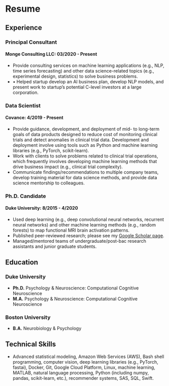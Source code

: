 # Resume

## Experience
### Principal Consultant
#### Monge Consulting LLC: 03/2020 - Present
- Provide consulting services on machine learning applications (e.g., NLP, time series forecasting) and other data science-related topics (e.g., experimental design, statistics) to solve business problems.
- •	Helped startup develop an AI business plan, develop NLP models, and present work to startup’s potential C-level investors at a large corporation.

### Data Scientist
#### Covance: 4/2019 - Present
- Provide guidance, development, and deployment of mid- to long-term goals of data products designed to reduce cost of monitoring clinical trials and detect anomalies in clinical trial data. Development and deployment involve using tools such as Python and machine learning libraries (e.g., PyTorch, scikit-learn).
- Work with clients to solve problems related to clinical trial operations, which frequently involves developing machine learning methods that drive business impact (e.g., clinical trial complexity).
- Communicate findings/recommendations to multiple company teams, develop training material for data science methods, and provide data science mentorship to colleagues.

### Ph.D. Candidate
#### Duke University: 8/2015 - 4/2020
- Used deep learning (e.g., deep convolutional neural networks, recurrent neural networks) and other machine learning methods (e.g., random forests) to map functional MRI brain activation patterns.
- Published peer-reviewed research; please see my [Google Scholar page](https://scholar.google.com/citations?user=6cCiSr4AAAAJ&hl=en&oi=ao).
- Managed/mentored teams of undergraduate/post-bac research assistants and junior graduate students.

## Education
### Duke University
- **Ph.D.** Psychology & Neuroscience: Computational Cognitive Neuroscience
- **M.A.** Psychology & Neuroscience: Computational Cognitive Neuroscience

### Boston University
- **B.A.** Neurobiology & Psychology

## Technical Skills
- Advanced statistical modeling, Amazon Web Services (AWS), Bash shell programming, computer vision, deep learning libraries (e.g., PyTorch, fastai), Docker, Git, Google Cloud Platform, Linux, machine learning, MATLAB, natural language processing, Python (including numpy, pandas, scikit-learn, etc.), recommender systems, SAS, SQL, Swift.
